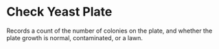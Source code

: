 Check Yeast Plate
===

Records a count of the number of colonies on the plate, and whether the plate growth is normal, contaminated, or a lawn.